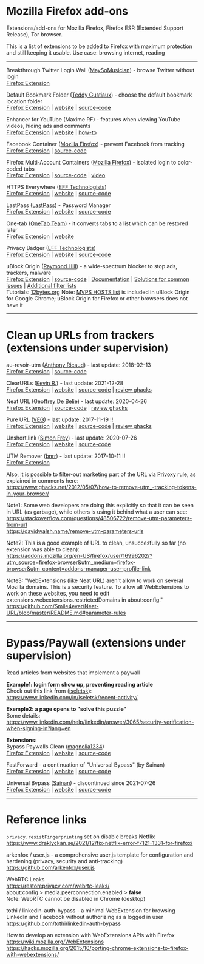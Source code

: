 <!-- current link
https://github.com/iulmit/Tidy-web/blob/main/Application/Mozilla-Firefox.md
-->

# Mozilla Firefox add-ons

Extensions/add-ons for Mozilla Firefox, Firefox ESR (Extended Support Release), Tor browser.

This is a list of extensions to be added to Firefox with maximum protection and still keeping it usable.
Use case: browsing internet, reading

---

<!-- 
_template_ ([#]())</br>
[Firefox Extension]() | 
[website]() | 
[source-code]()</br>
-->

Breakthrough Twitter Login Wall ([MaySoMusician](https://addons.mozilla.org/en-US/firefox/user/16996202/)) - browse Twitter without login</br>
[Firefox Extension](https://addons.mozilla.org/en-US/firefox/addon/breakthrough-twitter-loginwall/)</br>

Default Bookmark Folder ([Teddy Gustiaux](https://addons.mozilla.org/en-US/firefox/user/13401255/)) - choose the default bookmark location folder</br>
[Firefox Extension](https://addons.mozilla.org/en-US/firefox/user/13401255/) | 
[website]() | 
[source-code](https://github.com/teddy-gustiaux/default-bookmark-folder)</br>

Enhancer for YouTube (Maxime RF) - features when viewing YouTube videos, hiding ads and comments</br>
[Firefox Extension](https://addons.mozilla.org/en-US/firefox/addon/enhancer-for-youtube/) | 
[website](https://www.mrfdev.com/enhancer-for-youtube) | 
[how-to](https://www.mrfdev.com/how-to-use-enhancer-for-youtube)</br>

Facebook Container ([Mozilla Firefox](https://addons.mozilla.org/en-US/firefox/user/4757633/)) - prevent Facebook from tracking</br>
[Firefox Extension](https://addons.mozilla.org/en-US/firefox/addon/facebook-container/) | 
[source-code](https://github.com/mozilla/contain-facebook)</br>

Firefox Multi-Account Containers ([Mozilla Firefox](https://addons.mozilla.org/en-US/firefox/user/4757633/)) - isolated login to color-coded tabs</br>
[Firefox Extension](https://addons.mozilla.org/en-US/firefox/addon/multi-account-containers/) | 
[source-code](https://github.com/mozilla/multi-account-containers/#readme) | 
[video](https://youtu.be/Gy7lyvAfOSw)</br>

HTTPS Everywhere ([EFF Technologists](https://addons.mozilla.org/en-US/firefox/user/5474073/))</br>
[Firefox Extension](https://addons.mozilla.org/en-US/firefox/addon/https-everywhere/) | 
[website](https://www.eff.org/https-everywhere) | 
[source-code](https://github.com/EFForg/https-everywhere/)</br>

LastPass ([LastPass](https://addons.mozilla.org/en-US/firefox/user/2338345/)) - Password Manager</br>
[Firefox Extension](https://addons.mozilla.org/en-US/firefox/addon/lastpass-password-manager/) | 
[website](https://www.lastpass.com/) | 
[source-code](https://github.com/lastpass)</br>

One-tab ([OneTab Team](https://addons.mozilla.org/en-US/firefox/user/10945418/)) - it converts tabs to a list which can be restored later</br>
[Firefox Extension](https://addons.mozilla.org/en-US/firefox/addon/onetab/) | 
[website](https://www.one-tab.com/)</br>

Privacy Badger ([EFF Technologists](https://addons.mozilla.org/en-US/firefox/user/5474073/))</br>
[Firefox Extension](https://addons.mozilla.org/en-US/firefox/addon/privacy-badger17//) | 
[website](https://privacybadger.org/) | 
[source-code](https://github.com/EFForg/privacybadger)</br>

uBlock Origin ([Raymond Hill](https://addons.mozilla.org/en-US/firefox/user/11423598/)) - a wide-spectrum blocker to stop ads, trackers, malware</br>
[Firefox Extension](https://addons.mozilla.org/firefox/addon/ublock-origin/) | 
[source-code](https://github.com/gorhill/uBlock/) | 
[Documentation](https://github.com/gorhill/uBlock/wiki) | 
[Solutions for common issues](https://www.reddit.com/r/uBlockOrigin/wiki/solutions) | 
[Additional filter lists](https://filterlists.com/)</br>
Tutorials: [12bytes.org](https://12bytes.org/articles/tech/firefox/ublock-origin-suggested-settings/)
Note: [MVPS HOSTS list](https://winhelp2002.mvps.org/hosts.htm) is included in uBlock Origin for Google Chrome; uBlock Origin for Firefox or other browsers does not have it</br>

--- 

# Clean up URLs from trackers (extensions under supervision)</br>

au-revoir-utm ([Anthony Ricaud](https://addons.mozilla.org/en-US/firefox/user/5427034/)) - last update: 2018-02-13</br>
[Firefox Extension](https://addons.mozilla.org/en-US/firefox/addon/au-revoir-utm/) | 
[source-code](https://github.com/Rik/au-revoir-utm)</br>

ClearURLs ([Kevin R.](https://addons.mozilla.org/en-US/firefox/user/13196993/)) - last update: 2021-12-28</br>
[Firefox Extension](https://addons.mozilla.org/en-US/firefox/addon/clearurls/) | 
[website](https://docs.clearurls.xyz/) | 
[source-code](https://gitlab.com/KevinRoebert/ClearUrls) | 
[review ghacks](https://www.ghacks.net/2019/07/30/clearurls-extension-firefox-chrome/)</br>

Neat URL ([Geoffrey De Belie](https://addons.mozilla.org/en-US/firefox/user/6259307/)) - last update: 2020-04-26</br>
[Firefox Extension](https://addons.mozilla.org/en-US/firefox/addon/neat-url/) | 
[source-code](https://github.com/Smile4ever/Neat-URL) | 
[review ghacks](https://www.ghacks.net/2020/10/05/neat-url-is-an-extension-for-chrome-and-firefox-that-removes-tracking-elements-from-links/)</br>

Pure URL ([VEG](https://addons.mozilla.org/en-US/firefox/user/5317900/)) - last update: 2017-11-19 !!</br>
[Firefox Extension](https://addons.mozilla.org/en-US/firefox/addon/pure-url/) | 
[website](https://veg.by/en/blog/category/firefox/) | 
[source-code]() | 
[review ghacks](https://www.ghacks.net/2016/02/07/pure-url-removes-optional-url-parameters/)</br>

Unshort.link ([Simon Frey]()) - last update: 2020-07-26</br>
[Firefox Extension](https://addons.mozilla.org/en-US/firefox/addon/unshort-link/) | 
[website](https://unshort.link/) | 
[source-code](https://github.com/simonfrey/unshort.link)</br>

UTM Remover ([bnrr](https://addons.mozilla.org/en-US/firefox/user/12996620/)) - last update: 2017-10-11 !!</br>
[Firefox Extension](https://addons.mozilla.org/en-US/firefox/addon/utm-remover/)</br>


Also, it is possible to filter-out marketing part of the URL via [Privoxy](https://www.privoxy.org/) rule, as explained in comments here:</br>
https://www.ghacks.net/2012/05/07/how-to-remove-utm_-tracking-tokens-in-your-browser/</br>

Note1: Some web developers are doing this explicitly so that it can be seen in URL (as garbage), while others is using it behind what a user can see:</br>
https://stackoverflow.com/questions/48506722/remove-utm-parameters-from-url</br>
https://davidwalsh.name/remove-utm-parameters-urls</br>

Note2: This is a good example of URL to clean, unsuccesfully so far (no extension was able to clean):</br>
https://addons.mozilla.org/en-US/firefox/user/16996202/?utm_source=firefox-browser&utm_medium=firefox-browser&utm_content=addons-manager-user-profile-link</br>

Note3: "WebExtensions (like Neat URL) aren't allow to work on several Mozilla domains. This is a security feature. To allow all WebExtensions to work on these websites, you need to edit extensions.webextensions.restrictedDomains in about:config."</br>
https://github.com/Smile4ever/Neat-URL/blob/master/README.md#parameter-rules

---

# Bypass/Paywall (extensions under supervision)
Read articles from websites that implement a paywall

**Example1: login form show up, preventing reading article**</br>
Check out this link from ([iseletsk](https://www.linkedin.com/in/iseletsk)):</br>
https://www.linkedin.com/in/iseletsk/recent-activity/</br>

**Exemple2: a page opens to "solve this puzzle"**</br>
Some details:</br>
https://www.linkedin.com/help/linkedin/answer/3065/security-verification-when-signing-in?lang=en


**Extensions:**</br>
Bypass Paywalls Clean ([magnolia1234](https://addons.mozilla.org/en-US/firefox/user/15546469/))</br>
[Firefox Extension](https://addons.mozilla.org/en-US/firefox/addon/bypass-paywalls-clean/) | 
[website]() | 
[source-code](https://gitlab.com/magnolia1234/bypass-paywalls-firefox-clean)</br>

FastForward - a continuation of "Universal Bypass" (by Sainan)</br>
[Firefox Extension](https://addons.mozilla.org/en-US/firefox/addon/fastforwardteam/) | 
[website](https://fastforward.team/) | 
[source-code](https://github.com/FastForwardTeam/FastForward)</br>

Universal Bypass ([Sainan](https://addons.mozilla.org/en-US/firefox/user/13867714/)) - discontinued since 2021-07-26</br>
[Firefox Extension](https://github.com/FastForwardTeam/FastForward) | 
[website](https://fastforward.team/) | 
[source-code](https://github.com/Sainan/Universal-Bypass)</br>

---

# Reference links

`privacy.resistFingerprinting` set on disable breaks Netflix</br>
https://www.draklyckan.se/2021/12/fix-netflix-error-f7121-1331-for-firefox/</br>

arkenfox / user.js - a comprehensive user.js template for configuration and hardening (privacy, security and anti-tracking)</br>
https://github.com/arkenfox/user.js</br>

WebRTC Leaks</br>
https://restoreprivacy.com/webrtc-leaks/</br>
about:config > media.peerconnection.enabled > **false**</br>
Note: WebRTC cannot be disabled in Chrome (desktop)</br>

tothi / linkedin-auth-bypass - a minimal WebExtension for browsing LinkedIn and Facebook without authorizing as a logged in user</br>
https://github.com/tothi/linkedin-auth-bypass</br>

How to develop an extension with WebExtensions APIs with Firefox</br>
https://wiki.mozilla.org/WebExtensions</br>
https://hacks.mozilla.org/2015/10/porting-chrome-extensions-to-firefox-with-webextensions/</br>
